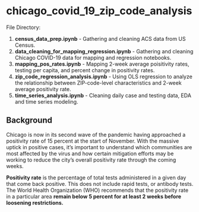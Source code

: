 # chicago_covid_19_zip_code_analysis

File Directory:

1. **census_data_prep.ipynb** - Gathering and cleaning ACS data from US Census.
2. **data_cleaning_for_mapping_regression.ipynb** - Gathering and cleaning Chicago COVID-19 data for mapping and regression notebooks.
3. **mapping_pos_rates.ipynb** - Mapping 2-week average poisitivity rates, testing per capita, and percent change in positivity rates.
4. **zip_code_regression_analysis.ipynb** - Using OLS regression to analyze the relationship between ZIP-code-level characteristics and 2-week average positivity rate.
5. **time_series_analysis.ipynb** - Cleaning daily case and testing data, EDA and time series modeling.


## Background
Chicago is now in its second wave of the pandemic having approached a positivity rate of 15 percent at the start of November. With the massive uptick in positive cases, it’s important to understand which communities are most affected by the virus and how certain mitigation efforts may be working to reduce the city’s overall positivity rate through the coming weeks.

**Positivity rate** is the percentage of total tests administered in a given day that come back positive. This does not include rapid tests, or antibody tests.
The World Health Organization (WHO) recommends that the positivity rate in a particular area **remain below 5 percent for at least 2 weeks before loosening restrictions.**


